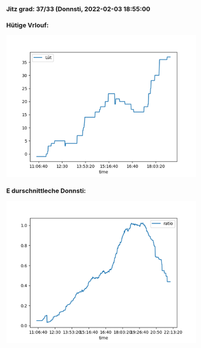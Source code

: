 ### Jitz grad: 37/33 (Donnsti, 2022-02-03 18:55:00

### Hütige Vrlouf:
![Graph](Today.png)

### E durschnittleche Donnsti:
![Graph](Donnsti.png)